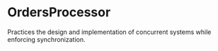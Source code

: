 # OrdersProcessor
Practices the design and implementation of concurrent systems while enforcing synchronization.
